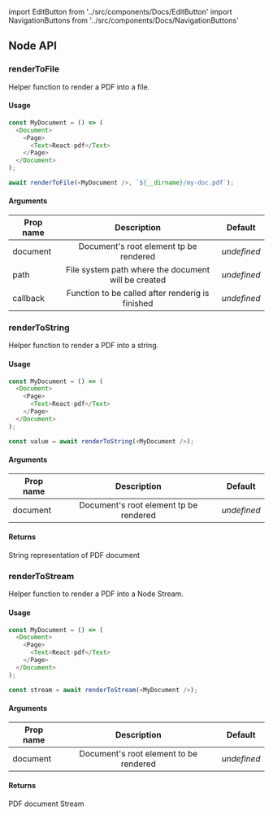 import EditButton from '../src/components/Docs/EditButton'
import NavigationButtons from '../src/components/Docs/NavigationButtons'

<EditButton to="https://github.com/react-pdf/site/blob/master/docs/node.md" />

## Node API

### renderToFile

Helper function to render a PDF into a file.

#### Usage

```js
const MyDocument = () => (
  <Document>
    <Page>
      <Text>React-pdf</Text>
    </Page>
  </Document>
);

await renderToFile(<MyDocument />, `${__dirname}/my-doc.pdf`);
```

#### Arguments

| Prop name |                     Description                     | Default     |
| --------- | :-------------------------------------------------: | ----------- |
| document  |       Document's root element tp be rendered        | _undefined_ |
| path      | File system path where the document will be created | _undefined_ |
| callback  |  Function to be called after renderig is finished   | _undefined_ |

### renderToString

Helper function to render a PDF into a string.

#### Usage

```js
const MyDocument = () => (
  <Document>
    <Page>
      <Text>React-pdf</Text>
    </Page>
  </Document>
);

const value = await renderToString(<MyDocument />);
```

#### Arguments

| Prop name |              Description               | Default     |
| --------- | :------------------------------------: | ----------- |
| document  | Document's root element tp be rendered | _undefined_ |

#### Returns

String representation of PDF document

### renderToStream

Helper function to render a PDF into a Node Stream.

#### Usage

```js
const MyDocument = () => (
  <Document>
    <Page>
      <Text>React-pdf</Text>
    </Page>
  </Document>
);

const stream = await renderToStream(<MyDocument />);
```

#### Arguments

| Prop name |              Description               | Default     |
| --------- | :------------------------------------: | ----------- |
| document  | Document's root element to be rendered | _undefined_ |

#### Returns

PDF document Stream

<NavigationButtons
  backSrc="/fonts"
  backText="Fonts"
  nextSrc="/advanced"
  nextText="Advanced"
/>
